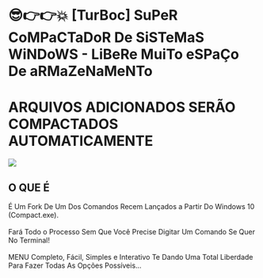 # 😎👉👉💥 [TurBoc] SuPeR CoMPaCTaDoR De SiSTeMaS WiNDoWS - LiBeRe MuiTo eSPaÇo De aRMaZeNaMeNTo
<h1>ARQUIVOS ADICIONADOS SERÃO COMPACTADOS AUTOMATICAMENTE</h1>
<img src="https://github.com/ostonprata/TurBoc/blob/main/TurBoc-00.png">
<h2>O QUE É</h2>
É Um Fork De Um Dos Comandos Recem Lançados a Partir Do Windows 10 (Compact.exe).
</br>
</br>
Fará Todo o Processo Sem Que Você Precise Digitar Um Comando Se Quer No Terminal!
</br>
</br>
MENU Completo, Fácil, Simples e Interativo Te Dando Uma Total Liberdade Para Fazer Todas As Opções Possíveis...
